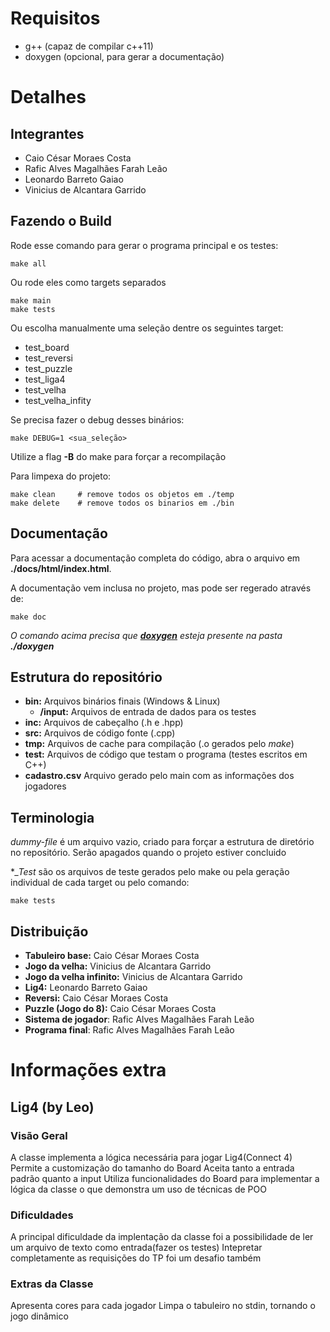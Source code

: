 # Requisitos
- g++ (capaz de compilar c++11)
- doxygen (opcional, para gerar a documentação)

# Detalhes
## Integrantes
- Caio César Moraes Costa
- Rafic Alves Magalhães Farah Leão
- Leonardo Barreto Gaiao
- Vinicius de Alcantara Garrido

## Fazendo o Build
Rode esse comando para gerar o programa principal e os testes:

```
make all
```

Ou rode eles como targets separados
```
make main
make tests
```

Ou escolha manualmente uma seleção dentre os seguintes target:
- test_board
- test_reversi
- test_puzzle
- test_liga4
- test_velha
- test_velha_infity

Se precisa fazer o debug desses binários:
```
make DEBUG=1 <sua_seleção>
```

Utilize a flag **-B** do make para forçar a recompilação

Para limpexa do projeto:
```
make clean     # remove todos os objetos em ./temp
make delete    # remove todos os binarios em ./bin
```

## Documentação

Para acessar a documentação completa do código, abra o arquivo em **./docs/html/index.html**. 

A documentação vem inclusa no projeto, mas pode ser regerado através de:

```
make doc
```

*O comando acima precisa que [**doxygen**](https://doxygen.nl/index.html) esteja presente na pasta **./doxygen***

## Estrutura do repositório
- **bin:** Arquivos binários finais (Windows & Linux)
    - **/input:** Arquivos de entrada de dados para os testes
- **inc:** Arquivos de cabeçalho (.h e .hpp)
- **src:** Arquivos de código fonte (.cpp)
- **tmp:** Arquivos de cache para compilação (.o gerados pelo *make*)
- **test:** Arquivos de código que testam o programa (testes escritos em C++)
- **cadastro.csv** Arquivo gerado pelo main com as informações dos jogadores

## Terminologia
*dummy-file* é um arquivo vazio, criado para forçar a estrutura de diretório no repositório. Serão apagados quando o projeto estiver concluido

**_Test* são os arquivos de teste gerados pelo make ou pela geração individual de cada target ou pelo comando:
```
make tests
```
## Distribuição

- **Tabuleiro base:** Caio César Moraes Costa
- **Jogo da velha:** Vinicius de Alcantara Garrido
- **Jogo da velha infinito:** Vinicius de Alcantara Garrido
- **Lig4:** Leonardo Barreto Gaiao
- **Reversi:** Caio César Moraes Costa
- **Puzzle (Jogo do 8):** Caio César Moraes Costa
- **Sistema de jogador**: Rafic Alves Magalhães Farah Leão
- **Programa final**: Rafic Alves Magalhães Farah Leão

# Informações extra

## Lig4 (by Leo)

### Visão Geral
A classe implementa a lógica necessária para jogar Lig4(Connect 4)
Permite a customização do tamanho do Board
Aceita tanto a entrada padrão quanto a input
Utiliza funcionalidades do Board para implementar a lógica da classe o que demonstra um uso de técnicas de POO

### Dificuldades
A principal dificuldade da implentação da classe foi a possibilidade de ler um arquivo de texto como entrada(fazer os testes)
Intepretar completamente as requisições do TP foi um desafio também

### Extras da Classe
Apresenta cores para cada jogador
Limpa o tabuleiro no stdin, tornando o jogo dinâmico